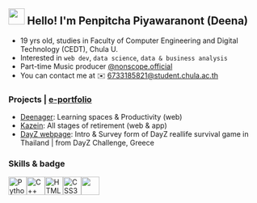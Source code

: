 <h2><img src="https://media.giphy.com/media/hvRJCLFzcasrR4ia7z/giphy.gif" width="32"> Hello! I'm Penpitcha Piyawaranont (Deena)</h2>

*   19 yrs old, studies in Faculty of Computer Engineering and Digital Technology (CEDT), Chula U.
*   Interested in `web dev`, `data science`, `data & business analysis`
*   Part-time Music producer [@nonscope.official](https://www.youtube.com/@nonscope.official)
*   You can contact me at ✉️ [6733185821@student.chula.ac.th](mailto:6733185821@student.chula.ac.th)

### Projects | [e-portfolio](https://e-portfolio.gitbook.io/cedt.intern01)
*   [Deenager](https://github.com/incluDna/Deenager_elements/): Learning spaces & Productivity (web)
*   [Kazein](https://github.com/incluDna/kazein.alpha): All stages of retirement (web & app)
*   [DayZ webpage](https://e-portfolio.gitbook.io/cedt.intern01/webs/dayz-webpage): Intro & Survey form of DayZ reallife survival game in Thailand | from DayZ Challenge, Greece

### Skills & badge
<p align="left">
<a href="https://www.python.org/" target="_blank" rel="noreferrer"><img src="https://raw.githubusercontent.com/danielcranney/readme-generator/main/public/icons/skills/python-colored.svg" width="36" height="36" alt="Python" /></a><a href="https://docs.microsoft.com/en-us/cpp/?view=msvc-170" target="_blank" rel="noreferrer"><img src="https://raw.githubusercontent.com/danielcranney/readme-generator/main/public/icons/skills/cplusplus-colored.svg" width="36" height="36" alt="C++" /></a><a href="https://developer.mozilla.org/en-US/docs/Glossary/HTML5" target="_blank" rel="noreferrer"><img src="https://raw.githubusercontent.com/danielcranney/readme-generator/main/public/icons/skills/html5-colored.svg" width="36" height="36" alt="HTML5" /></a><a href="https://www.w3.org/TR/CSS/#css" target="_blank" rel="noreferrer"><img src="https://raw.githubusercontent.com/danielcranney/readme-generator/main/public/icons/skills/css3-colored.svg" width="36" height="36" alt="CSS3" /></a><img src="https://user-images.githubusercontent.com/25181517/117447155-6a868a00-af3d-11eb-9cfe-245df15c9f3f.png" width="36" height="36"></a>
</p>
